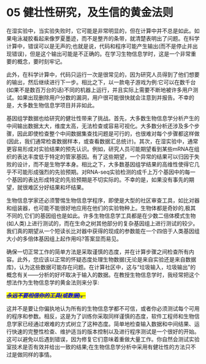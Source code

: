 # 05 健壮性研究，及生信的黄金法则

在湿实验中，当实验失败时，它可能是非常明显的，但在计算中并不总是如此。如果电泳凝胶看起来像罗夏墨迹，而不是整齐的条带，就清楚表明出了问题。在科学计算中，错误可以是无声的;也就是说，代码和程序可能产生输出(而不是停止并出现错误)，但是这个输出可能是不正确的。在学习生物信息学时，这是一个非常重要的概念，要时刻牢记。

此外，在科学计算中，代码只运行一次是很常见的，因为研究人员得到了他们想要的输出，然后继续进行下一步。相比之下，以一款电子游戏为例:它可以在数千台(如果不是数百万台的话)不同的机器上运行，并且实际上需要不断地被许多用户测试。如果出现删除用户分数的漏洞，用户很可能很快就会注意到并报告。不幸的是，大多数生物信息学项目并非如此。

基因组学数据也给研究的健壮性带来了挑战。首先，大多数生物信息学分析产生的中间输出数据太大，维度太高，无法检查或容易可视化。大多数分析还涉及多个步骤，因此即使检查整个中间数据集查找问题是可行的，也很难对每个步骤都这样做(因此，我们通常检查数据样本，或查看数据汇总统计)。其次，在湿实验中，通常更容易形成对实验结果的预先认识。例如，研究人员可能期望看到某些mRNA在组织的表达丰度低于特定的管家基因。有了这些期望，一个异常的结果可以归因于失败的设计，而不是生物学本身。相比之下，大多数基因组学结果的高维性使得它几乎不可能形成强烈的先验预期。对RNA-seq实验检测的成千上万个基因中的每一个基因的表达形成特定的先验预期是不切实际的。不幸的是，如果没有事先的期望，就很难区分好结果和坏结果。

生物信息学家还必须警惕生物信息学程序，即使是大型的社区审查工具，如比对器和组装器，也可能不能很好地应用在他们的实验物种上。生物体都是奇妙的,极其不同的,它们的基因组也是如此。许多生物信息学工具都是在少数二倍体模式生物(如人类)上进行测试的，而在生命之树其他部分的复杂基因组上进行测试的较少。我们真的期望从一个短读长比对器中获得的现成的参数能在一个四倍于人类基因组大小的多倍体基因组上起作用吗?答案显而易见。

确保一切正常工作的简单方法是采取谨慎的态度，并在计算步骤之间检查所有内容。此外，您应该以正常的怀疑态度处理生物数据(无论是来自实验还是来自数据库)，认为这些数据可能存在问题。在计算社区中，这与“垃圾输入，垃圾输出”的概念有关——分析的好坏取决于输入的数据。在教授生物信息学时，我经常把这个想法作为生物信息学的黄金法则来分享:

~~_<mark style="color:blue;">**永远不要相信你的工具(或数据)。**</mark>_~~

这并不是要让你偏执地认为所有的生物信息学都不可信，或者你必须测试每个可用的程序和参数。相反，这是为了训练你采取同样谨慎的态度，软件工程师和生物信息学家已经通过艰难的方式树立了这种态度。简单地检查输入数据和中间结果、运行快速的完整性检查、维护适当的版本控制以及进行程序测试是一个很好的开始。这可以避免以后遇到错误，因为修复它们意味着重做大量工作。你自然会测试实验室技术是否有效并给出一致的结果;在生物信息学分析中采用有健壮性的方法只不过是做同样的事情。
